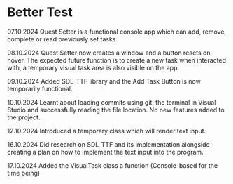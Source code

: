 # Better Test

07.10.2024
Quest Setter is a functional console app which can add, remove, complete or read previously set tasks.

08.10.2024 
Quest Setter now creates a window and a button reacts on hover. The expected future function is to create a new task when interacted with, a temporary visual task area is also visible on the app.

09.10.2024
Added SDL_TTF library and the Add Task Button is now temporarily functional.

10.10.2024
Learnt about loading commits using git, the terminal in Visual Studio and successfully reading the file location. No new features added to the project.

12.10.2024 
Introduced a temporary class which will render text input.

16.10.2024 
Did research on SDL_TTF and its implementation alongside creating a plan on how to implement the text input into the program.

17.10.2024
Added the VisualTask class a function (Console-based for the time being) 
